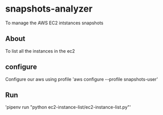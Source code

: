 # snapshots-analyzer
To manage the AWS EC2 intstances snapshots

## About
To list all the instances in the ec2

## configure
Configure our aws using profile
  'aws configure --profile snapshots-user'

## Run
  'pipenv run "python ec2-instance-list/ec2-instance-list.py"'
 